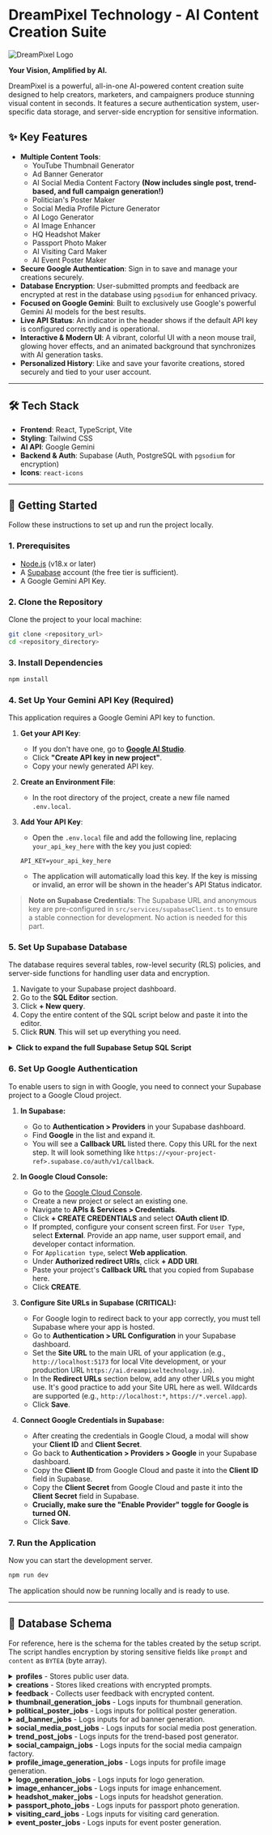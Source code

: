 # DreamPixel Technology - AI Content Creation Suite

![DreamPixel Logo](https://ai.dreampixeltechnology.in/logo.svg)

**Your Vision, Amplified by AI.**

DreamPixel is a powerful, all-in-one AI-powered content creation suite designed to help creators, marketers, and campaigners produce stunning visual content in seconds. It features a secure authentication system, user-specific data storage, and server-side encryption for sensitive information.

## ✨ Key Features

-   **Multiple Content Tools**:
    -   YouTube Thumbnail Generator
    -   Ad Banner Generator
    -   AI Social Media Content Factory **(Now includes single post, trend-based, and full campaign generation!)**
    -   Politician's Poster Maker
    -   Social Media Profile Picture Generator
    -   AI Logo Generator
    -   AI Image Enhancer
    -   HQ Headshot Maker
    -   Passport Photo Maker
    -   AI Visiting Card Maker 
    -   AI Event Poster Maker
-   **Secure Google Authentication**: Sign in to save and manage your creations securely.
-   **Database Encryption**: User-submitted prompts and feedback are encrypted at rest in the database using `pgsodium` for enhanced privacy.
-   **Focused on Google Gemini**: Built to exclusively use Google's powerful Gemini AI models for the best results.
-   **Live API Status**: An indicator in the header shows if the default API key is configured correctly and is operational.
-   **Interactive & Modern UI**: A vibrant, colorful UI with a neon mouse trail, glowing hover effects, and an animated background that synchronizes with AI generation tasks.
-   **Personalized History**: Like and save your favorite creations, stored securely and tied to your user account.

---

## 🛠️ Tech Stack

-   **Frontend**: React, TypeScript, Vite
-   **Styling**: Tailwind CSS
-   **AI API**: Google Gemini
-   **Backend & Auth**: Supabase (Auth, PostgreSQL with `pgsodium` for encryption)
-   **Icons**: `react-icons`

---

## 🚀 Getting Started

Follow these instructions to set up and run the project locally.

### 1. Prerequisites

-   [Node.js](https://nodejs.org/) (v18.x or later)
-   A [Supabase](https://supabase.com/) account (the free tier is sufficient).
-   A Google Gemini API Key.

### 2. Clone the Repository

Clone the project to your local machine:
```bash
git clone <repository_url>
cd <repository_directory>
```

### 3. Install Dependencies
```bash
npm install
```

### 4. Set Up Your Gemini API Key (Required)

This application requires a Google Gemini API key to function.

1.  **Get your API Key**:
    -   If you don't have one, go to [**Google AI Studio**](https://aistudio.google.com/app/apikey).
    -   Click **"Create API key in new project"**.
    -   Copy your newly generated API key.

2.  **Create an Environment File**:
    -   In the root directory of the project, create a new file named `.env.local`.

3.  **Add Your API Key**:
    -   Open the `.env.local` file and add the following line, replacing `your_api_key_here` with the key you just copied:
    ```
    API_KEY=your_api_key_here
    ```
    -   The application will automatically load this key. If the key is missing or invalid, an error will be shown in the header's API Status indicator.

> **Note on Supabase Credentials**: The Supabase URL and anonymous key are pre-configured in `src/services/supabaseClient.ts` to ensure a stable connection for development. No action is needed for this part.

### 5. Set Up Supabase Database

The database requires several tables, row-level security (RLS) policies, and server-side functions for handling user data and encryption.

1.  Navigate to your Supabase project dashboard.
2.  Go to the **SQL Editor** section.
3.  Click **+ New query**.
4.  Copy the entire content of the SQL script below and paste it into the editor.
5.  Click **RUN**. This will set up everything you need.

<details>
<summary><strong>Click to expand the full Supabase Setup SQL Script</strong></summary>

```sql
-- ========= ENCRYPTION SETUP =========
-- 1. Enable the pgsodium extension
CREATE EXTENSION IF NOT EXISTS pgsodium WITH SCHEMA pgsodium;

-- 2. Create a key to encrypt data
-- IMPORTANT: This key is stored in a protected schema. 
-- Keep this key safe and do not expose it on the client side.
INSERT INTO pgsodium.key (raw_key_new, name)
VALUES (pgsodium.crypto_aead_det_keygen(), 'dreampixel_encryption_key')
ON CONFLICT (name) DO NOTHING;

-- ========= TABLE: profiles =========
-- Stores public user data upon sign-up.
CREATE TABLE public.profiles (
  id UUID PRIMARY KEY REFERENCES auth.users(id) ON DELETE CASCADE,
  full_name TEXT,
  avatar_url TEXT
);
-- Allow users to view their own profile and all other profiles.
ALTER TABLE public.profiles ENABLE ROW LEVEL SECURITY;
CREATE POLICY "Public profiles are viewable by everyone." ON public.profiles FOR SELECT USING (true);
CREATE POLICY "Users can insert their own profile." ON public.profiles FOR INSERT WITH CHECK (auth.uid() = id);
CREATE POLICY "Users can update own profile." ON public.profiles FOR UPDATE USING (auth.uid() = id);

-- Function to automatically create a profile when a new user signs up.
CREATE OR REPLACE FUNCTION public.handle_new_user()
RETURNS TRIGGER AS $$
BEGIN
  INSERT INTO public.profiles (id, full_name, avatar_url)
  VALUES (new.id, new.raw_user_meta_data->>'full_name', new.raw_user_meta_data->>'avatar_url');
  RETURN new;
END;
$$ LANGUAGE plpgsql SECURITY DEFINER;
-- Trigger the function on new user creation.
CREATE TRIGGER on_auth_user_created
AFTER INSERT ON auth.users
FOR EACH ROW EXECUTE FUNCTION public.handle_new_user();


-- ========= TABLE: creations =========
-- Stores liked creations with encrypted prompts.
CREATE TABLE public.creations (
  id UUID PRIMARY KEY DEFAULT gen_random_uuid(),
  user_id UUID REFERENCES public.profiles(id) ON DELETE CASCADE NOT NULL,
  prompt BYTEA, -- Encrypted prompt
  image_url TEXT NOT NULL,
  is_public BOOLEAN DEFAULT false NOT NULL,
  created_at TIMESTAMPTZ DEFAULT now() NOT NULL
);
-- Enable RLS and set policies
ALTER TABLE public.creations ENABLE ROW LEVEL SECURITY;
CREATE POLICY "Users can manage their own creations." ON public.creations
  FOR ALL USING (auth.uid() = user_id);
CREATE POLICY "Public creations are viewable by everyone." ON public.creations
  FOR SELECT USING (is_public = TRUE);

-- RPC to create an encrypted creation
CREATE OR REPLACE FUNCTION create_encrypted_creation(p_prompt TEXT, p_image_url TEXT, p_user_id UUID, p_is_public BOOLEAN DEFAULT false)
RETURNS void AS $$
DECLARE
  key_id UUID;
BEGIN
  SELECT id INTO key_id FROM pgsodium.key WHERE name = 'dreampixel_encryption_key';
  INSERT INTO public.creations (user_id, prompt, image_url, is_public)
  VALUES (
    p_user_id,
    pgsodium.crypto_aead_det_encrypt(p_prompt::bytea, 'dreampixel'::bytea, key_id),
    p_image_url,
    p_is_public
  );
END;
$$ LANGUAGE plpgsql SECURITY DEFINER;

-- RPC to get decrypted creations
CREATE OR REPLACE FUNCTION get_decrypted_creations(p_user_id UUID)
RETURNS TABLE(id UUID, prompt TEXT, image_url TEXT, created_at TIMESTAMPTZ) AS $$
DECLARE
  key_id UUID;
BEGIN
  SELECT id INTO key_id FROM pgsodium.key WHERE name = 'dreampixel_encryption_key';
  RETURN QUERY
  SELECT
    c.id,
    pgsodium.crypto_aead_det_decrypt(c.prompt, 'dreampixel'::bytea, key_id)::TEXT,
    c.image_url,
    c.created_at
  FROM public.creations c
  WHERE c.user_id = p_user_id
  ORDER BY c.created_at DESC;
END;
$$ LANGUAGE plpgsql SECURITY DEFINER;


-- ========= TABLE: feedback =========
-- Collects user feedback with encrypted content.
CREATE TABLE public.feedback (
  id UUID PRIMARY KEY DEFAULT gen_random_uuid(),
  user_id UUID REFERENCES public.profiles(id) ON DELETE CASCADE, -- Can be NULL for anonymous feedback
  content BYTEA, -- Encrypted content
  created_at TIMESTAMPTZ DEFAULT now() NOT NULL
);
-- Allow anyone to insert feedback.
ALTER TABLE public.feedback ENABLE ROW LEVEL SECURITY;
CREATE POLICY "Allow feedback submission" ON public.feedback FOR INSERT WITH CHECK (true);

-- RPC to submit encrypted feedback
CREATE OR REPLACE FUNCTION submit_encrypted_feedback(p_content TEXT, p_user_id UUID DEFAULT NULL)
RETURNS void AS $$
DECLARE
  key_id UUID;
BEGIN
  SELECT id INTO key_id FROM pgsodium.key WHERE name = 'dreampixel_encryption_key';
  INSERT INTO public.feedback (user_id, content)
  VALUES (
    p_user_id,
    pgsodium.crypto_aead_det_encrypt(p_content::bytea, 'dreampixel_feedback'::bytea, key_id)
  );
END;
$$ LANGUAGE plpgsql;


-- ========= JOB LOGGING TABLES =========
-- These tables log inputs for analytics and debugging. They don't need RLS if only accessed via service_role key on a server.
-- However, for Supabase client usage, we add policies to allow users to insert their own jobs.
CREATE TABLE public.thumbnail_generation_jobs (
  id UUID PRIMARY KEY DEFAULT gen_random_uuid(),
  user_id UUID REFERENCES public.profiles(id) ON DELETE CASCADE,
  created_at TIMESTAMPTZ DEFAULT now() NOT NULL,
  description TEXT,
  thumbnail_text TEXT,
  brand_details TEXT,
  style_id TEXT,
  aspect_ratio TEXT,
  headshot_filenames TEXT[]
);
ALTER TABLE public.thumbnail_generation_jobs ENABLE ROW LEVEL SECURITY;
CREATE POLICY "Users can insert their own thumbnail jobs" ON public.thumbnail_generation_jobs FOR INSERT WITH CHECK (auth.uid() = user_id);

CREATE TABLE public.political_poster_jobs (
  id UUID PRIMARY KEY DEFAULT gen_random_uuid(),
  user_id UUID REFERENCES public.profiles(id) ON DELETE CASCADE,
  created_at TIMESTAMPTZ DEFAULT now() NOT NULL,
  party_id TEXT,
  event_theme TEXT,
  custom_text TEXT,
  style_id TEXT,
  aspect_ratio TEXT,
  headshot_filenames TEXT[]
);
ALTER TABLE public.political_poster_jobs ENABLE ROW LEVEL SECURITY;
CREATE POLICY "Users can insert their own poster jobs" ON public.political_poster_jobs FOR INSERT WITH CHECK (auth.uid() = user_id);

CREATE TABLE public.ad_banner_jobs (
  id UUID PRIMARY KEY DEFAULT gen_random_uuid(),
  user_id UUID REFERENCES public.profiles(id) ON DELETE CASCADE,
  created_at TIMESTAMPTZ DEFAULT now() NOT NULL,
  product_description TEXT,
  headline TEXT,
  brand_details TEXT,
  style_id TEXT,
  aspect_ratio TEXT,
  product_image_filename TEXT,
  model_headshot_filename TEXT
);
ALTER TABLE public.ad_banner_jobs ENABLE ROW LEVEL SECURITY;
CREATE POLICY "Users can insert their own ad banner jobs" ON public.ad_banner_jobs FOR INSERT WITH CHECK (auth.uid() = user_id);

CREATE TABLE public.social_media_post_jobs (
  id UUID PRIMARY KEY DEFAULT gen_random_uuid(),
  user_id UUID REFERENCES public.profiles(id) ON DELETE CASCADE,
  created_at TIMESTAMPTZ DEFAULT now() NOT NULL,
  topic TEXT,
  platform TEXT,
  tone TEXT,
  call_to_action TEXT,
  style_id TEXT,
  aspect_ratio TEXT
);
ALTER TABLE public.social_media_post_jobs ENABLE ROW LEVEL SECURITY;
CREATE POLICY "Users can insert their own social post jobs" ON public.social_media_post_jobs FOR INSERT WITH CHECK (auth.uid() = user_id);

CREATE TABLE public.profile_image_generation_jobs (
  id UUID PRIMARY KEY DEFAULT gen_random_uuid(),
  user_id UUID REFERENCES public.profiles(id) ON DELETE CASCADE,
  created_at TIMESTAMPTZ DEFAULT now() NOT NULL,
  description TEXT,
  style_id TEXT,
  headshot_filenames TEXT[]
);
ALTER TABLE public.profile_image_generation_jobs ENABLE ROW LEVEL SECURITY;
CREATE POLICY "Users can insert their own profile image jobs" ON public.profile_image_generation_jobs FOR INSERT WITH CHECK (auth.uid() = user_id);

CREATE TABLE public.logo_generation_jobs (
  id UUID PRIMARY KEY DEFAULT gen_random_uuid(),
  user_id UUID REFERENCES public.profiles(id) ON DELETE CASCADE,
  created_at TIMESTAMPTZ DEFAULT now() NOT NULL,
  company_name TEXT,
  slogan TEXT,
  description TEXT,
  style_id TEXT,
  headshot_filename TEXT
);
ALTER TABLE public.logo_generation_jobs ENABLE ROW LEVEL SECURITY;
CREATE POLICY "Users can insert their own logo jobs" ON public.logo_generation_jobs FOR INSERT WITH CHECK (auth.uid() = user_id);

CREATE TABLE public.image_enhancer_jobs (
  id UUID PRIMARY KEY DEFAULT gen_random_uuid(),
  user_id UUID REFERENCES public.profiles(id) ON DELETE CASCADE,
  created_at TIMESTAMPTZ DEFAULT now() NOT NULL,
  original_image_filename TEXT
);
ALTER TABLE public.image_enhancer_jobs ENABLE ROW LEVEL SECURITY;
CREATE POLICY "Users can insert their own image enhancer jobs" ON public.image_enhancer_jobs FOR INSERT WITH CHECK (auth.uid() = user_id);

CREATE TABLE public.headshot_maker_jobs (
  id UUID PRIMARY KEY DEFAULT gen_random_uuid(),
  user_id UUID REFERENCES public.profiles(id) ON DELETE CASCADE,
  created_at TIMESTAMPTZ DEFAULT now() NOT NULL,
  description TEXT,
  style_id TEXT,
  original_image_filename TEXT
);
ALTER TABLE public.headshot_maker_jobs ENABLE ROW LEVEL SECURITY;
CREATE POLICY "Users can insert their own headshot maker jobs" ON public.headshot_maker_jobs FOR INSERT WITH CHECK (auth.uid() = user_id);

CREATE TABLE public.passport_photo_jobs (
  id UUID PRIMARY KEY DEFAULT gen_random_uuid(),
  user_id UUID REFERENCES public.profiles(id) ON DELETE CASCADE,
  created_at TIMESTAMPTZ DEFAULT now() NOT NULL,
  style_id TEXT,
  size_id TEXT,
  background_color TEXT,
  photo_count INTEGER,
  original_image_filename TEXT
);
ALTER TABLE public.passport_photo_jobs ENABLE ROW LEVEL SECURITY;
CREATE POLICY "Users can insert their own passport photo jobs" ON public.passport_photo_jobs FOR INSERT WITH CHECK (auth.uid() = user_id);

CREATE TABLE public.visiting_card_jobs (
  id UUID PRIMARY KEY DEFAULT gen_random_uuid(),
  user_id UUID REFERENCES public.profiles(id) ON DELETE CASCADE,
  created_at TIMESTAMPTZ DEFAULT now() NOT NULL,
  company_name TEXT,
  person_name TEXT,
  title TEXT,
  contact_info TEXT,
  style_id TEXT,
  logo_filename TEXT
);
ALTER TABLE public.visiting_card_jobs ENABLE ROW LEVEL SECURITY;
CREATE POLICY "Users can insert their own visiting card jobs" ON public.visiting_card_jobs FOR INSERT WITH CHECK (auth.uid() = user_id);

CREATE TABLE public.event_poster_jobs (
  id UUID PRIMARY KEY DEFAULT gen_random_uuid(),
  user_id UUID REFERENCES public.profiles(id) ON DELETE CASCADE,
  created_at TIMESTAMPTZ DEFAULT now() NOT NULL,
  headline TEXT,
  branding TEXT,
  style_id TEXT,
  original_image_filename TEXT
);
ALTER TABLE public.event_poster_jobs ENABLE ROW LEVEL SECURITY;
CREATE POLICY "Users can insert their own event poster jobs" ON public.event_poster_jobs FOR INSERT WITH CHECK (auth.uid() = user_id);

CREATE TABLE public.trend_post_jobs (
  id UUID PRIMARY KEY DEFAULT gen_random_uuid(),
  user_id UUID REFERENCES public.profiles(id) ON DELETE CASCADE,
  created_at TIMESTAMPTZ DEFAULT now() NOT NULL,
  base_keyword TEXT,
  selected_trend TEXT,
  style_id TEXT,
  aspect_ratio TEXT
);
ALTER TABLE public.trend_post_jobs ENABLE ROW LEVEL SECURITY;
CREATE POLICY "Users can insert their own trend post jobs" ON public.trend_post_jobs FOR INSERT WITH CHECK (auth.uid() = user_id);

-- Drop the old social_campaign_jobs table if it exists
DROP TABLE IF EXISTS public.social_campaign_jobs;

-- Create the new social_campaign_jobs table with added language and creator_name columns
CREATE TABLE public.social_campaign_jobs (
  id UUID PRIMARY KEY DEFAULT gen_random_uuid(),
  user_id UUID REFERENCES public.profiles(id) ON DELETE CASCADE,
  created_at TIMESTAMPTZ DEFAULT now() NOT NULL,
  topic TEXT,
  keywords TEXT,
  link TEXT,
  language TEXT,
  creator_name TEXT,
  target_area TEXT,
  dress_style TEXT,
  headshot_filenames TEXT[],
  sample_image_filename TEXT,
  post_link TEXT
);
ALTER TABLE public.social_campaign_jobs ENABLE ROW LEVEL SECURITY;
CREATE POLICY "Users can insert their own social campaign jobs" ON public.social_campaign_jobs FOR INSERT WITH CHECK (auth.uid() = user_id);

```
</details>

### 6. Set Up Google Authentication

To enable users to sign in with Google, you need to connect your Supabase project to a Google Cloud project.

1.  **In Supabase:**
    -   Go to **Authentication > Providers** in your Supabase dashboard.
    -   Find **Google** in the list and expand it.
    -   You will see a **Callback URL** listed there. Copy this URL for the next step. It will look something like `https://<your-project-ref>.supabase.co/auth/v1/callback`.

2.  **In Google Cloud Console:**
    -   Go to the [Google Cloud Console](https://console.cloud.google.com/).
    -   Create a new project or select an existing one.
    -   Navigate to **APIs & Services > Credentials**.
    -   Click **+ CREATE CREDENTIALS** and select **OAuth client ID**.
    -   If prompted, configure your consent screen first. For `User Type`, select **External**. Provide an app name, user support email, and developer contact information.
    -   For `Application type`, select **Web application**.
    -   Under **Authorized redirect URIs**, click **+ ADD URI**.
    -   Paste your project's **Callback URL** that you copied from Supabase here.
    -   Click **CREATE**.

3.  **Configure Site URLs in Supabase (CRITICAL):**
    -   For Google login to redirect back to your app correctly, you must tell Supabase where your app is hosted.
    -   Go to **Authentication > URL Configuration** in your Supabase dashboard.
    -   Set the **Site URL** to the main URL of your application (e.g., `http://localhost:5173` for local Vite development, or your production URL `https://ai.dreampixeltechnology.in`).
    -   In the **Redirect URLs** section below, add any other URLs you might use. It's good practice to add your Site URL here as well. Wildcards are supported (e.g., `http://localhost:*`, `https://*.vercel.app`).
    -   Click **Save**.

4.  **Connect Google Credentials in Supabase:**
    -   After creating the credentials in Google Cloud, a modal will show your **Client ID** and **Client Secret**.
    -   Go back to **Authentication > Providers > Google** in your Supabase dashboard.
    -   Copy the **Client ID** from Google Cloud and paste it into the **Client ID** field in Supabase.
    -   Copy the **Client Secret** from Google Cloud and paste it into the **Client Secret** field in Supabase.
    -   **Crucially, make sure the "Enable Provider" toggle for Google is turned ON.**
    -   Click **Save**.

### 7. Run the Application

Now you can start the development server.

```bash
npm run dev
```
The application should now be running locally and is ready to use.

---

## 📄 Database Schema

For reference, here is the schema for the tables created by the setup script. The script handles encryption by storing sensitive fields like `prompt` and `content` as `BYTEA` (byte array).

<details>
<summary><strong>profiles</strong> - Stores public user data.</summary>

```sql
CREATE TABLE public.profiles (
  id UUID PRIMARY KEY REFERENCES auth.users(id) ON DELETE CASCADE,
  full_name TEXT,
  avatar_url TEXT
);
```
</details>

<details>
<summary><strong>creations</strong> - Stores liked creations with encrypted prompts.</summary>

```sql
CREATE TABLE public.creations (
  id UUID PRIMARY KEY DEFAULT gen_random_uuid(),
  user_id UUID REFERENCES public.profiles(id) ON DELETE CASCADE,
  prompt BYTEA, -- Storing encrypted data as bytes
  image_url TEXT NOT NULL,
  is_public BOOLEAN DEFAULT false NOT NULL,
  created_at TIMESTAMPTZ DEFAULT now() NOT NULL
);
```
</details>

<details>
<summary><strong>feedback</strong> - Collects user feedback with encrypted content.</summary>

```sql
CREATE TABLE public.feedback (
  id UUID PRIMARY KEY DEFAULT gen_random_uuid(),
  user_id UUID REFERENCES public.profiles(id) ON DELETE CASCADE,
  content BYTEA, -- Storing encrypted data as bytes
  created_at TIMESTAMPTZ DEFAULT now() NOT NULL
);
```
</details>

<details>
<summary><strong>thumbnail_generation_jobs</strong> - Logs inputs for thumbnail generation.</summary>

```sql
CREATE TABLE public.thumbnail_generation_jobs (
  id UUID PRIMARY KEY DEFAULT gen_random_uuid(),
  user_id UUID REFERENCES public.profiles(id) ON DELETE CASCADE,
  created_at TIMESTAMPTZ DEFAULT now() NOT NULL,
  description TEXT,
  thumbnail_text TEXT,
  brand_details TEXT,
  style_id TEXT,
  aspect_ratio TEXT,
  headshot_filenames TEXT[]
);
```
</details>

<details>
<summary><strong>political_poster_jobs</strong> - Logs inputs for political poster generation.</summary>

```sql
CREATE TABLE public.political_poster_jobs (
  id UUID PRIMARY KEY DEFAULT gen_random_uuid(),
  user_id UUID REFERENCES public.profiles(id) ON DELETE CASCADE,
  created_at TIMESTAMPTZ DEFAULT now() NOT NULL,
  party_id TEXT,
  event_theme TEXT,
  custom_text TEXT,
  style_id TEXT,
  aspect_ratio TEXT,
  headshot_filenames TEXT[]
);
```
</details>

<details>
<summary><strong>ad_banner_jobs</strong> - Logs inputs for ad banner generation.</summary>

```sql
CREATE TABLE public.ad_banner_jobs (
  id UUID PRIMARY KEY DEFAULT gen_random_uuid(),
  user_id UUID REFERENCES public.profiles(id) ON DELETE CASCADE,
  created_at TIMESTAMPTZ DEFAULT now() NOT NULL,
  product_description TEXT,
  headline TEXT,
  brand_details TEXT,
  style_id TEXT,
  aspect_ratio TEXT,
  product_image_filename TEXT,
  model_headshot_filename TEXT
);
```
</details>

<details>
<summary><strong>social_media_post_jobs</strong> - Logs inputs for social media post generation.</summary>

```sql
CREATE TABLE public.social_media_post_jobs (
  id UUID PRIMARY KEY DEFAULT gen_random_uuid(),
  user_id UUID REFERENCES public.profiles(id) ON DELETE CASCADE,
  created_at TIMESTAMPTZ DEFAULT now() NOT NULL,
  topic TEXT,
  platform TEXT,
  tone TEXT,
  call_to_action TEXT,
  style_id TEXT,
  aspect_ratio TEXT
);
```
</details>

<details>
<summary><strong>trend_post_jobs</strong> - Logs inputs for the trend-based post generator.</summary>

```sql
CREATE TABLE public.trend_post_jobs (
  id UUID PRIMARY KEY DEFAULT gen_random_uuid(),
  user_id UUID REFERENCES public.profiles(id) ON DELETE CASCADE,
  created_at TIMESTAMPTZ DEFAULT now() NOT NULL,
  base_keyword TEXT,
  selected_trend TEXT,
  style_id TEXT,
  aspect_ratio TEXT
);
```
</details>

<details>
<summary><strong>social_campaign_jobs</strong> - Logs inputs for the social media campaign factory.</summary>

```sql
CREATE TABLE public.social_campaign_jobs (
  id UUID PRIMARY KEY DEFAULT gen_random_uuid(),
  user_id UUID REFERENCES public.profiles(id) ON DELETE CASCADE,
  created_at TIMESTAMPTZ DEFAULT now() NOT NULL,
  topic TEXT,
  keywords TEXT,
  link TEXT,
  language TEXT,
  creator_name TEXT,
  target_area TEXT,
  dress_style TEXT,
  headshot_filenames TEXT[],
  sample_image_filename TEXT,
  post_link TEXT
);
```
</details>

<details>
<summary><strong>profile_image_generation_jobs</strong> - Logs inputs for profile image generation.</summary>

```sql
CREATE TABLE public.profile_image_generation_jobs (
  id UUID PRIMARY KEY DEFAULT gen_random_uuid(),
  user_id UUID REFERENCES public.profiles(id) ON DELETE CASCADE,
  created_at TIMESTAMPTZ DEFAULT now() NOT NULL,
  description TEXT,
  style_id TEXT,
  headshot_filenames TEXT[]
);
```
</details>

<details>
<summary><strong>logo_generation_jobs</strong> - Logs inputs for logo generation.</summary>

```sql
CREATE TABLE public.logo_generation_jobs (
  id UUID PRIMARY KEY DEFAULT gen_random_uuid(),
  user_id UUID REFERENCES public.profiles(id) ON DELETE CASCADE,
  created_at TIMESTAMPTZ DEFAULT now() NOT NULL,
  company_name TEXT,
  slogan TEXT,
  description TEXT,
  style_id TEXT,
  headshot_filename TEXT
);
```
</details>

<details>
<summary><strong>image_enhancer_jobs</strong> - Logs inputs for image enhancement.</summary>

```sql
CREATE TABLE public.image_enhancer_jobs (
  id UUID PRIMARY KEY DEFAULT gen_random_uuid(),
  user_id UUID REFERENCES public.profiles(id) ON DELETE CASCADE,
  created_at TIMESTAMPTZ DEFAULT now() NOT NULL,
  original_image_filename TEXT
);
```
</details>

<details>
<summary><strong>headshot_maker_jobs</strong> - Logs inputs for headshot generation.</summary>

```sql
CREATE TABLE public.headshot_maker_jobs (
  id UUID PRIMARY KEY DEFAULT gen_random_uuid(),
  user_id UUID REFERENCES public.profiles(id) ON DELETE CASCADE,
  created_at TIMESTAMPTZ DEFAULT now() NOT NULL,
  description TEXT,
  style_id TEXT,
  original_image_filename TEXT
);
```
</details>

<details>
<summary><strong>passport_photo_jobs</strong> - Logs inputs for passport photo generation.</summary>

```sql
CREATE TABLE public.passport_photo_jobs (
  id UUID PRIMARY KEY DEFAULT gen_random_uuid(),
  user_id UUID REFERENCES public.profiles(id) ON DELETE CASCADE,
  created_at TIMESTAMPTZ DEFAULT now() NOT NULL,
  style_id TEXT,
  size_id TEXT,
  background_color TEXT,
  photo_count INTEGER,
  original_image_filename TEXT
);
```
</details>

<details>
<summary><strong>visiting_card_jobs</strong> - Logs inputs for visiting card generation.</summary>

```sql
CREATE TABLE public.visiting_card_jobs (
  id UUID PRIMARY KEY DEFAULT gen_random_uuid(),
  user_id UUID REFERENCES public.profiles(id) ON DELETE CASCADE,
  created_at TIMESTAMPTZ DEFAULT now() NOT NULL,
  company_name TEXT,
  person_name TEXT,
  title TEXT,
  contact_info TEXT,
  style_id TEXT,
  logo_filename TEXT
);
```
</details>

<details>
<summary><strong>event_poster_jobs</strong> - Logs inputs for event poster generation.</summary>

```sql
CREATE TABLE public.event_poster_jobs (
  id UUID PRIMARY KEY DEFAULT gen_random_uuid(),
  user_id UUID REFERENCES public.profiles(id) ON DELETE CASCADE,
  created_at TIMESTAMPTZ DEFAULT now() NOT NULL,
  headline TEXT,
  branding TEXT,
  style_id TEXT,
  original_image_filename TEXT
);
```
</details>
